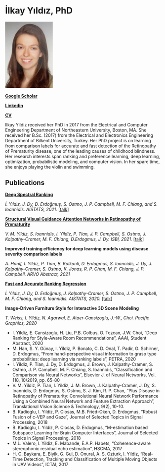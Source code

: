 
# İlkay Yıldız, PhD 

<img src="ilkayyildiz.jpg" width="154"/>   

[**Google Scholar**](https://scholar.google.com/citations?user=rXGU5mYAAAAJ&hl=en) 

[**Linkedin**](https://www.linkedin.com/in/ilkay-y%C4%B1ld%C4%B1z/)  

<a href="Yildiz_CV_after_PhD.pdf">**CV**</a>

Ilkay Yildiz received her PhD in 2017 from the Electrical and Computer Engineering Department of Northeastern University, Boston, MA. She received her B.Sc. (2017) from the Electrical and Electronics Engineering Department of Bilkent University, Turkey. Her PhD project is on learning from comparison labels for accurate and fast detection of the Retinopathy of Prematurity disease, one of the leading causes of childhood blindness. Her research interests span ranking and preference learning, deep learning, optimization, probabilistic modeling, and computer vision. In her spare time, she enjoys playing the violin and swimming.

## Publications

[**Deep Spectral Ranking**](http://proceedings.mlr.press/v130/yildiz21a/yildiz21a.pdf)

*İ. Yıldız, J. Dy, D. Erdoğmuş, S. Ostmo, J. P. Campbell, M. F. Chiang, and S. Ioannidis. AISTATS, 2021.* [\[talk\]](https://www.youtube.com/watch?v=GZKGAlvvUGw)


[**Structural Visual Guidance Attention Networks in Retinopathy of Prematurity**]()

*V. M. Yildiz, S. Ioannidis, I. Yildiz, P. Tian, J. P. Campbell, S. Ostmo, J. Kalpathy-Cramer, M. F. Chiang, D.Erdogmus, J. Dy. ISBI, 2021.* [\[talk\]]()


**Improved training efficiency for deep learning models using disease severity comparison labels**

*A. Hanif, I. Yildiz, P. Tian, B. Kalkanli, D. Erdogmus, S. Ioannidis, J. Dy, J. Kalpathy-Cramer, S. Ostmo, K. Jonas, R. P. Chan, M. F. Chiang, J. P. Campbell. ARVO Abstract, 2021*


[**Fast and Accurate Ranking Regression**](https://ece.northeastern.edu/fac-ece/ioannidis/static/pdf/2020/C_YildizI_SpectralRanking_AISTATS_2020.pdf)

*İ. Yıldız, J. Dy, D. Erdoğmuş, J. Kalpathy-Cramer, S. Ostmo, J. P. Campbell, M. F. Chiang, and S. Ioannidis. AISTATS, 2020.* [\[talk\]](https://slideslive.com/38929956/fast-and-accurate-ranking-regression)


**Image-Driven Furniture Style for Interactive 3D Scene Modeling**

*T. Weiss, I. Yildiz, N. Agarwal, E. Ataer-Cansizoglu, J.-W., Choi. Pacific Graphics, 2020*


- I. Yildiz, E. Cansizoglu, H. Liu, P.B. Golbus, O. Tezcan, J.W. Choi, “Deep Ranking for Style-Aware Room Recommendations”, AAAI, Student Abstract, 2020
- M. Han, S. Y. Günay, I. Yildiz, P. Bonato, C. D. Onal, T. Padir, G. Schirner, D. Erdogmus, “From hand-perspective visual information to grasp type probabilities: deep learning via ranking labels”, PETRA, 2020
- I. Yildiz, P. Tian, J. Dy, D. Erdogmus, J. Brown, J. Kalpathy-Cramer, S. Ostmo, J. P. Campbell, M. F. Chiang, S. Ioannidis, “Classification and Comparison via Neural Networks”, Elsevier J. of Neural Networks, Vol. 118, 10/2019, pp. 65-80
- V. M. Yildiz, P. Tian, I. Yildiz, J. M. Brown, J. Kalpathy-Cramer, J. Dy, S. Ioannidis, D. Erdogmus, S. Ostmo, S. J. Kim, R. P. Chan, “Plus Disease in Retinopathy of Prematurity: Convolutional Neural Network Performance Using a Combined Neural Network and Feature Extraction Approach”, Translational Vision Science & Technology, 9(2), 10-10.
- B. Kadioglu, I. Yildiz, P. Closas, M.B. Fried-Oken, D. Erdogmus, “Robust Fusion of c-VEP and Gaze”, Journal of Selected Topics in Signal Processing, 2018
- B. Kadioglu, I. Yildiz, P. Closas, D. Erdogmus, “M-estimation based Subspace Learning for Brain Computer Interfaces”, Journal of Selected Topics in Signal Processing, 2018
- M.L. Valero, I. Yildiz, E. Mabande, E.A.P. Habets, “Coherence-aware stereophonic residual echo estimation”, HSCMA, 2017
- H. C. Baykara, E. Biyik, G. Gul, D. Onural, A. S. Ozturk, I. Yildiz, “Real-Time Detection, Tracking and Classification of Multiple Moving Objects in UAV Videos”, ICTAI, 2017







